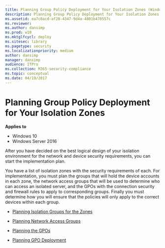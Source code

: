 ```yaml
---
title: Planning Group Policy Deployment for Your Isolation Zones (Windows 10)
description: Planning Group Policy Deployment for Your Isolation Zones
ms.assetid: ea7c0acd-af28-4347-9d4a-4801b470557c
ms.reviewer: 
ms.author: dansimp
ms.prod: w10
ms.mktglfcycl: deploy
ms.sitesec: library
ms.pagetype: security
ms.localizationpriority: medium
author: dansimp
manager: dansimp
audience: ITPro
ms.collection: M365-security-compliance
ms.topic: conceptual
ms.date: 04/19/2017
---
```


# Planning Group Policy Deployment for Your Isolation Zones

**Applies to**
-   Windows 10
-   Windows Server 2016

After you have decided on the best logical design of your isolation environment for the network and device security requirements, you can start the implementation plan.

You have a list of isolation zones with the security requirements of each. For implementation, you must plan the groups that will hold the device accounts in each zone, the network access groups that will be used to determine who can access an isolated server, and the GPOs with the connection security and firewall rules to apply to corresponding groups. Finally you must determine how you will ensure that the policies will only apply to the correct devices within each group.

-   [Planning Isolation Groups for the Zones](planning-isolation-groups-for-the-zones.md)

-   [Planning Network Access Groups](planning-network-access-groups.md)

-   [Planning the GPOs](planning-the-gpos.md)

-   [Planning GPO Deployment](planning-gpo-deployment.md)
